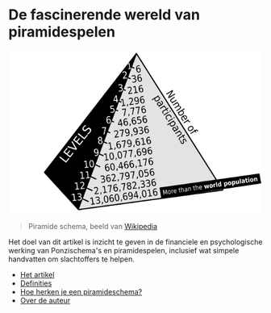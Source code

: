 # De fascinerende wereld van piramidespelen

![Pyramid scheme diagram](assets/pyramid_scheme_diagram.png)

> Piramide schema, beeld van [Wikipedia](https://commons.wikimedia.org/wiki/File:Pyramid_scheme_diagram.svg)

Het doel van dit artikel is inzicht te geven in de financiele
en psychologische werking van Ponzischema's en piramidespelen,
inclusief wat simpele handvatten om slachtoffers te helpen.

- [Het artikel](paginas/artikel.md)
- [Definities](definities.md)
- [Hoe herken je een piramideschema?](herkennen.md)
- [Over de auteur](over_de_auteur.md)
